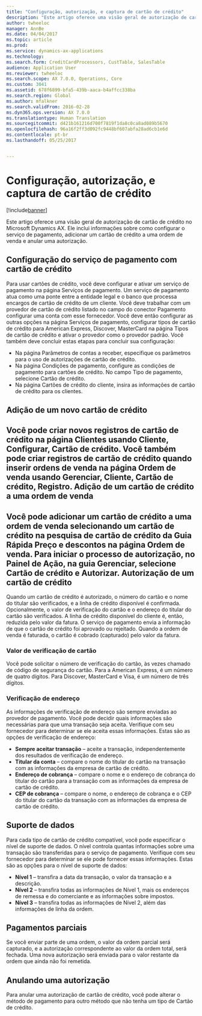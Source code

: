 ```yaml
---
title: "Configuração, autorização, e captura de cartão de crédito"
description: "Este artigo oferece uma visão geral de autorização de cartão de crédito no Microsoft Dynamics AX. Ele inclui informações sobre como configurar o serviço de pagamento, adicionar um cartão de crédito a uma ordem de venda e anular uma autorização."
author: twheeloc
manager: AnnBe
ms.date: 04/04/2017
ms.topic: article
ms.prod: 
ms.service: dynamics-ax-applications
ms.technology: 
ms.search.form: CreditCardProcessors, CustTable, SalesTable
audience: Application User
ms.reviewer: twheeloc
ms.search.scope: AX 7.0.0, Operations, Core
ms.custom: 3041
ms.assetid: 678f6899-bfa5-439b-aaca-b4affcc338ba
ms.search.region: Global
ms.author: mfalkner
ms.search.validFrom: 2016-02-28
ms.dyn365.ops.version: AX 7.0.0
ms.translationtype: Human Translation
ms.sourcegitcommit: d421b161216d700f7819f1da8c0ca8ad089b5670
ms.openlocfilehash: 96a16f2ff3d092fc9448bf607abfa28ad6cb1e6d
ms.contentlocale: pt-br
ms.lasthandoff: 05/25/2017


---
```


# <a name="credit-card-setup-authorization-and-capture"></a>Configuração, autorização, e captura de cartão de crédito

[!include[banner](../includes/banner.md)]


Este artigo oferece uma visão geral de autorização de cartão de crédito no Microsoft Dynamics AX. Ele inclui informações sobre como configurar o serviço de pagamento, adicionar um cartão de crédito a uma ordem de venda e anular uma autorização.

<a name="setting-up-the-credit-card-payment-service"></a>Configuração do serviço de pagamento com cartão de crédito
------------------------------------------

Para usar cartões de crédito, você deve configurar e ativar um serviço de pagamento na página Serviços de pagamento. Um serviço de pagamento atua como uma ponte entre a entidade legal e o banco que processa encargos de cartão de crédito de um cliente. Você deve trabalhar com um provedor de cartão de crédito listado no campo do conector Pagamento configurar uma conta com esse fornecedor. Você deve então configurar as outras opções na página Serviços de pagamento, configurar tipos de cartão de crédito para American Express, Discover, MasterCard na página Tipos de cartão de crédito e ativar o provedor como o provedor padrão. Você também deve concluir estas etapas para concluir sua configuração:
-   Na página Parâmetros de contas a receber, especifique os parâmetros para o uso de autorizações de cartão de crédito.
-   Na página Condições de pagamento, configure as condições de pagamento para cartões de crédito. No campo Tipo de pagamento, selecione Cartão de crédito.
-   Na página Cartões de crédito do cliente, insira as informações de cartão de crédito para os clientes.

## <a name="adding-a-new-credit-card"></a>Adição de um novo cartão de crédito
Você pode criar novos registros de cartão de crédito na página Clientes usando Cliente, Configurar, Cartão de crédito. Você também pode criar registros de cartão de crédito quando inserir ordens de venda na página Ordem de venda usando Gerenciar, Cliente, Cartão de crédito, Registro.
Adição de um cartão de crédito a uma ordem de venda
-------------------------------------

Você pode adicionar um cartão de crédito a uma ordem de venda selecionando um cartão de crédito na pesquisa de cartão de crédito da Guia Rápida Preço e descontos na página Ordem de venda. Para iniciar o processo de autorização, no Painel de Ação, na guia Gerenciar, selecione Cartão de crédito e Autorizar.
Autorização de um cartão de crédito
-------------------------

Quando um cartão de crédito é autorizado, o número do cartão e o nome do titular são verificados, e a linha de crédito disponível é confirmada. Opcionalmente, o valor de verificação do cartão e o endereço do titular do cartão são verificados. A linha de crédito disponível do cliente é, então, reduzida pelo valor da fatura. O serviço de pagamento envia a informação de que o cartão de crédito foi aprovado ou rejeitado. Quando a ordem de venda é faturada, o cartão é cobrado (capturado) pelo valor da fatura.

### <a name="card-verification-value"></a>Valor de verificação de cartão

Você pode solicitar o número de verificação do cartão, às vezes chamado de código de segurança do cartão. Para a American Express, é um número de quatro dígitos. Para Discover, MasterCard e Visa, é um número de três dígitos.

### <a name="address-verification"></a>Verificação de endereço

As informações de verificação de endereço são sempre enviadas ao provedor de pagamento. Você pode decidir quais informações são necessárias para que uma transação seja aceita. Verifique com seu fornecedor para determinar se ele aceita essas informações. Estas são as opções de verificação de endereço:
-   **Sempre aceitar transação** – aceite a transação, independentemente dos resultados de verificação de endereço.
-   **Titular da conta** – compare o nome do titular do cartão na transação com as informações da empresa de cartão de crédito.
-   **Endereço de cobrança** – compare o nome e o endereço de cobrança do titular do cartão para a transação com as informações da empresa de cartão de crédito.
-   **CEP de cobrança** – compare o nome, o endereço de cobrança e o CEP do titular do cartão da transação com as informações da empresa de cartão de crédito.

## <a name="data-support"></a>Suporte de dados
Para cada tipo de cartão de crédito compatível, você pode especificar o nível de suporte de dados. O nível controla quantas informações sobre uma transação são transferidas para o serviço de pagamento. Verifique com seu fornecedor para determinar se ele pode fornecer essas informações. Estas são as opções para o nível de suporte de dados:
-   **Nível 1** – transfira a data da transação, o valor da transação e a descrição.
-   **Nível 2** – transfira todas as informações de Nível 1, mais os endereços de remessa e do comerciante e as informações sobre impostos.
-   **Nível 3** – transfira todas as informações de Nível 2, além das informações de linha da ordem.

## <a name="partial-payments"></a>Pagamentos parciais
Se você enviar parte de uma ordem, o valor da ordem parcial será capturado, e a autorização correspondente ao valor da ordem total, será fechada. Uma nova autorização será enviada para o valor restante da ordem que ainda não foi remetida.

## <a name="voiding-an-authorization"></a>Anulando uma autorização 
Para anular uma autorização de cartão de crédito, você pode alterar o método de pagamento para outro método que não tenha um tipo de Cartão de crédito.






